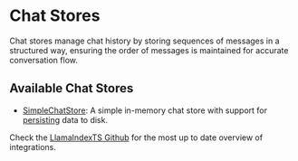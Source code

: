 # Chat Stores

Chat stores manage chat history by storing sequences of messages in a structured way, ensuring the order of messages is maintained for accurate conversation flow.

## Available Chat Stores

- [SimpleChatStore](../../../api/classes/SimpleChatStore.md): A simple in-memory chat store with support for [persisting](../index.md) data to disk.

Check the [LlamaIndexTS Github](https://github.com/run-llama/LlamaIndexTS) for the most up to date overview of integrations.

